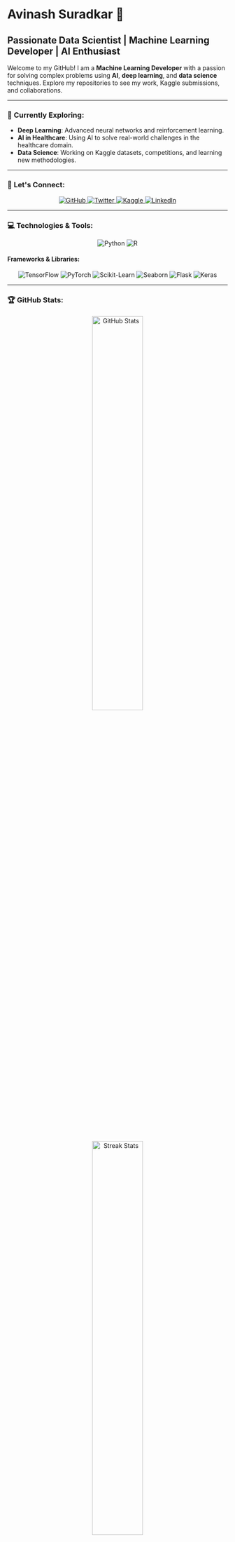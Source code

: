 # Avinash Suradkar 👋

## **Passionate Data Scientist | Machine Learning Developer | AI Enthusiast**

Welcome to my GitHub! I am a **Machine Learning Developer** with a passion for solving complex problems using **AI**, **deep learning**, and **data science** techniques. Explore my repositories to see my work, Kaggle submissions, and collaborations.

---

### 📍 **Currently Exploring:**
- **Deep Learning**: Advanced neural networks and reinforcement learning.
- **AI in Healthcare**: Using AI to solve real-world challenges in the healthcare domain.
- **Data Science**: Working on Kaggle datasets, competitions, and learning new methodologies.

---

### 🤝 **Let's Connect:**
<p align="center">
  <a href="https://github.com/avinashsuradkar" target="_blank">
    <img src="https://img.shields.io/badge/GitHub-181717?style=for-the-badge&logo=github&logoColor=white" alt="GitHub"/>
  </a>
  <a href="https://x.com/AvinashEEML" target="_blank">
    <img src="https://img.shields.io/badge/Twitter-1DA1F2?style=for-the-badge&logo=twitter&logoColor=white" alt="Twitter"/>
  </a>
  <a href="https://www.kaggle.com/avinashsuradkar" target="_blank">
    <img src="https://img.shields.io/badge/Kaggle-20BEFF?style=for-the-badge&logo=kaggle&logoColor=white" alt="Kaggle"/>
  </a>
  <a href="https://www.linkedin.com/in/avinash-suradkar-aa8385219/" target="_blank">
    <img src="https://img.shields.io/badge/LinkedIn-0A66C2?style=for-the-badge&logo=linkedin&logoColor=white" alt="LinkedIn"/>
  </a>
</p>

---

### 💻 **Technologies & Tools:**
<p align="center">
  <img src="https://img.shields.io/badge/Python-3776AB?style=for-the-badge&logo=python&logoColor=white" alt="Python"/>
  <img src="https://img.shields.io/badge/R-276DC3?style=for-the-badge&logo=r&logoColor=white" alt="R"/>
</p>

#### **Frameworks & Libraries:**
<p align="center">
  <img src="https://img.shields.io/badge/TensorFlow-FF6F00?style=for-the-badge&logo=tensorflow&logoColor=white" alt="TensorFlow"/>
  <img src="https://img.shields.io/badge/PyTorch-EE4C2C?style=for-the-badge&logo=pytorch&logoColor=white" alt="PyTorch"/>
  <img src="https://img.shields.io/badge/Scikit_Learn-F7931E?style=for-the-badge&logo=scikit-learn&logoColor=white" alt="Scikit-Learn"/>
  <img src="https://img.shields.io/badge/Seaborn-3776AB?style=for-the-badge&logoColor=white" alt="Seaborn"/>
  <img src="https://img.shields.io/badge/Flask-000000?style=for-the-badge&logo=flask&logoColor=white" alt="Flask"/>
  <img src="https://img.shields.io/badge/Keras-D00000?style=for-the-badge&logo=keras&logoColor=white" alt="Keras"/>
</p>

---

### 🏆 **GitHub Stats:**

<p align="center">
  <img src="https://github-readme-stats.vercel.app/api?username=avinashsuradkar&show_icons=true&hide_title=true&hide=prs&count_private=true&theme=radical" alt="GitHub Stats" width="48%" style="margin: 5px; border-radius: 10px;"/>
  <img src="https://github-readme-streak-stats.herokuapp.com/?user=avinashsuradkar&theme=radical" alt="Streak Stats" width="48%" style="margin: 5px; border-radius: 10px;"/>
</p>

---

### 🚀 **Core Competencies:**

- **Machine Learning**: Supervised & unsupervised learning, regression, classification.
- **Deep Learning**: Neural networks, CNN, RNN, transformers, reinforcement learning.
- **Data Engineering**: Data wrangling, feature engineering, preprocessing.
- **AI & NLP**: Natural language processing, text analysis.

---

### 🌱 **Learning & Growing:**
I am continuously expanding my knowledge of **deep learning** frameworks and applying them to **real-world AI applications**. I enjoy solving **Kaggle competitions**, **collaborating on open-source projects**, and exploring new methods to advance **AI research**.

---

### 📍 **Explore My Kaggle Profile:**
<p align="center">
  <a href="https://www.kaggle.com/avinashsuradkar" target="_blank">
    <button style="padding: 12px 30px; font-size: 16px; background-color: #20BEFF; color: white; border: none; border-radius: 30px; cursor: pointer; font-weight: bold; transition: 0.3s;">
      View My Kaggle Profile
    </button>
  </a>
</p>

<p align="center">
  <i style="color: gray;">"Let’s connect, learn, and grow together in the field of AI and data science!"</i>
</p>

